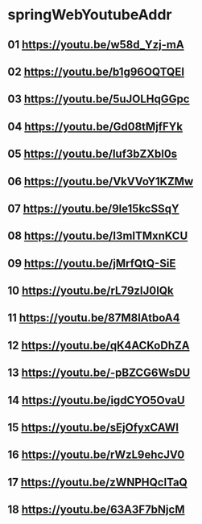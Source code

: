 # springWebYoutubeAddr

## 01 https://youtu.be/w58d_Yzj-mA
## 02 https://youtu.be/b1g96OQTQEI
## 03 https://youtu.be/5uJOLHqGGpc
## 04 https://youtu.be/Gd08tMjfFYk
## 05 https://youtu.be/luf3bZXbl0s
## 06 https://youtu.be/VkVVoY1KZMw
## 07 https://youtu.be/9le15kcSSqY
## 08 https://youtu.be/I3mITMxnKCU
## 09 https://youtu.be/jMrfQtQ-SiE
## 10 https://youtu.be/rL79zIJ0IQk
## 11 https://youtu.be/87M8lAtboA4
## 12 https://youtu.be/qK4ACKoDhZA
## 13 https://youtu.be/-pBZCG6WsDU
## 14 https://youtu.be/igdCYO5OvaU
## 15 https://youtu.be/sEjOfyxCAWI
## 16 https://youtu.be/rWzL9ehcJV0
## 17 https://youtu.be/zWNPHQclTaQ
## 18 https://youtu.be/63A3F7bNjcM
